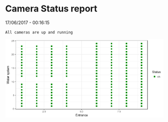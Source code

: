 Camera Status report
================
17/06/2017 - 00:16:15

    All cameras are up and running

![](camreport_files/figure-markdown_github/unnamed-chunk-2-1.png)
